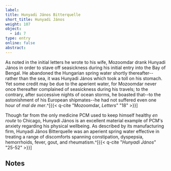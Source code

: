 ```yaml
---
label:
title: Hunyadi János Bitterquelle
short_title: Hunyadi János
weight: 107
object:
  - id: 7
type: entry
online: false
abstract:
---
```


As noted in the initial letters he wrote to his wife, Mozoomdar drank Hunyadi János in order to stave off seasickness during his initial entry into the Bay of Bengal. He abandoned the Hungarian spring water shortly thereafter--rather than the sea, it was Hunyadi János which took a toll on his stomach. Yet some credit may be due to the aperient water, for Mozoomdar never once thereafter complained of seasickness during his travels; to the contrary, after successive nights of ocean storms, he boasted that--to the astonishment of his European shipmates--he had not suffered even one hour of _mal de mer_.^[{{< q-cite "Mozoomdar, *Letters*" "18" >}}]

Though far from the only medicine PCM used to keep himself healthy _en route_ to Chicago, Hunyadi János is an excellent material example of PCM's anxiety regarding his physical wellbeing. As described by its manufacturing firm, Hunyadi János Bitterquelle was an aperient spring water effective in treating a range of discomforts spanning constipation, dyspepsia, hemorrhoids, fever, gout, and rheumatism.^[{{< q-cite "*Hunyadi János*" "25-52" >}}]

## Notes
